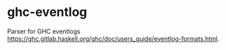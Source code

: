 ghc-eventlog
============

Parser for GHC eventlogs <https://ghc.gitlab.haskell.org/ghc/doc/users_guide/eventlog-formats.html>.

